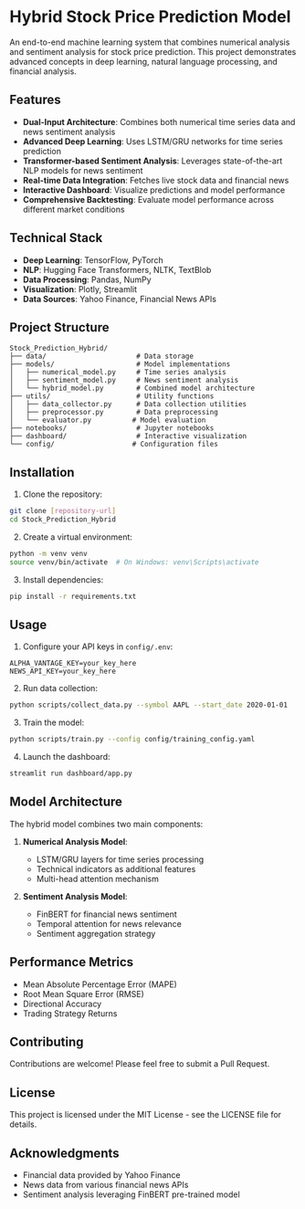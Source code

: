 # Hybrid Stock Price Prediction Model

An end-to-end machine learning system that combines numerical analysis and sentiment analysis for stock price prediction. This project demonstrates advanced concepts in deep learning, natural language processing, and financial analysis.

## Features

- **Dual-Input Architecture**: Combines both numerical time series data and news sentiment analysis
- **Advanced Deep Learning**: Uses LSTM/GRU networks for time series prediction
- **Transformer-based Sentiment Analysis**: Leverages state-of-the-art NLP models for news sentiment
- **Real-time Data Integration**: Fetches live stock data and financial news
- **Interactive Dashboard**: Visualize predictions and model performance
- **Comprehensive Backtesting**: Evaluate model performance across different market conditions

## Technical Stack

- **Deep Learning**: TensorFlow, PyTorch
- **NLP**: Hugging Face Transformers, NLTK, TextBlob
- **Data Processing**: Pandas, NumPy
- **Visualization**: Plotly, Streamlit
- **Data Sources**: Yahoo Finance, Financial News APIs

## Project Structure

```
Stock_Prediction_Hybrid/
├── data/                      # Data storage
├── models/                    # Model implementations
│   ├── numerical_model.py     # Time series analysis
│   ├── sentiment_model.py     # News sentiment analysis
│   └── hybrid_model.py        # Combined model architecture
├── utils/                     # Utility functions
│   ├── data_collector.py      # Data collection utilities
│   ├── preprocessor.py        # Data preprocessing
│   └── evaluator.py          # Model evaluation
├── notebooks/                 # Jupyter notebooks
├── dashboard/                 # Interactive visualization
└── config/                   # Configuration files
```

## Installation

1. Clone the repository:
```bash
git clone [repository-url]
cd Stock_Prediction_Hybrid
```

2. Create a virtual environment:
```bash
python -m venv venv
source venv/bin/activate  # On Windows: venv\Scripts\activate
```

3. Install dependencies:
```bash
pip install -r requirements.txt
```

## Usage

1. Configure your API keys in `config/.env`:
```
ALPHA_VANTAGE_KEY=your_key_here
NEWS_API_KEY=your_key_here
```

2. Run data collection:
```bash
python scripts/collect_data.py --symbol AAPL --start_date 2020-01-01
```

3. Train the model:
```bash
python scripts/train.py --config config/training_config.yaml
```

4. Launch the dashboard:
```bash
streamlit run dashboard/app.py
```

## Model Architecture

The hybrid model combines two main components:

1. **Numerical Analysis Model**:
   - LSTM/GRU layers for time series processing
   - Technical indicators as additional features
   - Multi-head attention mechanism

2. **Sentiment Analysis Model**:
   - FinBERT for financial news sentiment
   - Temporal attention for news relevance
   - Sentiment aggregation strategy

## Performance Metrics

- Mean Absolute Percentage Error (MAPE)
- Root Mean Square Error (RMSE)
- Directional Accuracy
- Trading Strategy Returns

## Contributing

Contributions are welcome! Please feel free to submit a Pull Request.

## License

This project is licensed under the MIT License - see the LICENSE file for details.

## Acknowledgments

- Financial data provided by Yahoo Finance
- News data from various financial news APIs
- Sentiment analysis leveraging FinBERT pre-trained model 